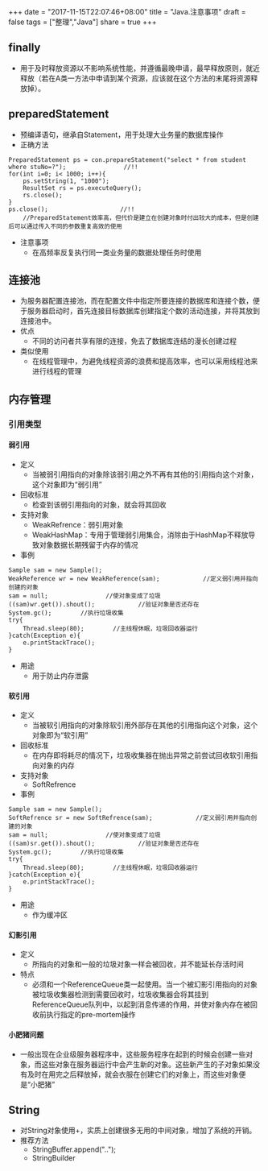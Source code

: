 +++
date = "2017-11-15T22:07:46+08:00"
title = "Java.注意事项"
draft = false
tags = ["整理","Java"]
share = true
+++

## finally
- 用于及时释放资源以不影响系统性能，并遵循最晚申请，最早释放原则，就近释放（若在A类一方法中申请到某个资源，应该就在这个方法的末尾将资源释放掉）。


## preparedStatement
- 预编译语句，继承自Statement，用于处理大业务量的数据库操作
- 正确方法
```
PreparedStatement ps = con.prepareStatement("select * from student where stuNo=?");                //!!
for(int i=0; i< 1000; i++){
    ps.setString(1, "1000");
    ResultSet rs = ps.executeQuery();
    rs.close();
}
ps.close();                    //!!
    //PreparedStatement效率高，但代价是建立在创建对象时付出较大的成本，但是创建后可以通过传入不同的参数重复高效的使用
```
- 注意事项
    - 在高频率反复执行同一类业务量的数据处理任务时使用


## 连接池
- 为服务器配置连接池，而在配置文件中指定所要连接的数据库和连接个数，便于服务器启动时，首先连接目标数据库创建指定个数的活动连接，并将其放到连接池中。
- 优点
    - 不同的访问者共享有限的连接，免去了数据库连结的漫长创建过程
- 类似使用
    - 在线程管理中，为避免线程资源的浪费和提高效率，也可以采用线程池来进行线程的管理


## 内存管理
### 引用类型
#### 弱引用
- 定义
    - 当被弱引用指向的对象除该弱引用之外不再有其他的引用指向这个对象，这个对象即为“弱引用”
- 回收标准
    - 检查到该弱引用指向的对象，就会将其回收
- 支持对象
    - WeakRefrence：弱引用对象
    - WeakHashMap：专用于管理弱引用集合，消除由于HashMap不释放导致对象数据长期残留于内存的情况   
- 事例
```
Sample sam = new Sample();
WeakReference wr = new WeakReference(sam);            //定义弱引用并指向创建的对象
sam = null;                //使对象变成了垃圾
((sam)wr.get()).shout();            //验证对象是否还存在
System.gc();        //执行垃圾收集
try{
    Thread.sleep(80);        //主线程休眠，垃圾回收器运行
}catch(Exception e){
    e.printStackTrace();
}
```
- 用途
    - 用于防止内存泄露
#### 软引用
- 定义
    - 当被软引用指向的对象除软引用外部存在其他的引用指向这个对象，这个对象即为“软引用”
- 回收标准
    - 在内存即将耗尽的情况下，垃圾收集器在抛出异常之前尝试回收软引用指向对象的内存
- 支持对象
    - SoftRefrence
- 事例
```
Sample sam = new Sample();
SoftRefrence sr = new SoftRefrence(sam);            //定义弱引用并指向创建的对象
sam = null;                //使对象变成了垃圾
((sam)sr.get()).shout();            //验证对象是否还存在
System.gc();        //执行垃圾收集
try{
    Thread.sleep(80);        //主线程休眠，垃圾回收器运行
}catch(Exception e){
    e.printStackTrace();
}
```
- 用途
    - 作为缓冲区

#### 幻影引用
- 定义
    - 所指向的对象和一般的垃圾对象一样会被回收，并不能延长存活时间
- 特点
    - 必须和一个ReferenceQueue类一起使用。当一个被幻影引用指向的对象被垃圾收集器检测到需要回收时，垃圾收集器会将其挂到ReferenceQueue队列中，以起到消息传递的作用，并使对象内存在被回收前执行指定的pre-mortem操作                                   

#### 小肥猪问题
- 一般出现在企业级服务器程序中，这些服务程序在起到的时候会创建一些对象，而这些对象在服务器运行中会产生新的对象。这些新产生的子对象如果没有及时在用完之后释放掉，就会衣服在创建它们的对象上，而这些对象便是“小肥猪”


## String
-  对String对象使用+，实质上创建很多无用的中间对象，增加了系统的开销。
-  推荐方法
    -  StringBuffer.append("..");
    -  StringBuilder
